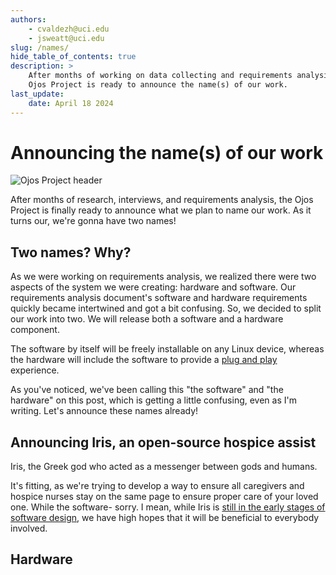 ```yaml
---
authors:
    - cvaldezh@uci.edu
    - jsweatt@uci.edu
slug: /names/
hide_table_of_contents: true
description: >
    After months of working on data collecting and requirements analysis, the
    Ojos Project is ready to announce the name(s) of our work.
last_update:
    date: April 18 2024
---
```

# Announcing the name(s) of our work

![Ojos Project header](https://docs.ojosproject.org/images/header.png)

<!-- ! Make sure `slug`, `last_update`, and the filename are up to date. -->

After months of research, interviews, and requirements analysis, the Ojos
Project is finally ready to announce what we plan to name our work. As it turns
our, we're gonna have two names!

<!-- truncate -->
<!-- ? Do not remove the truncate line. -->
<!-- ? https://docs.ojosproject.org/url/developers/guides/updating-news/#truncating -->

## Two names? Why?

<!-- We can both work on this. -->
<!-- Please add notes/comments on the pull request. -->
<!-- https://github.com/ojosproject/website/pull/7 -->

As we were working on requirements analysis, we realized there were two aspects
of the system we were creating: hardware and software. Our requirements analysis
document's software and hardware requirements quickly became intertwined and got
a bit confusing. So, we decided to split our work into two. We will release both
a software and a hardware component.

The software by itself will be freely installable on any Linux device, whereas
the hardware will include the software to provide a
[plug and play](https://en.wikipedia.org/wiki/Plug_and_play) experience.

As you've noticed, we've been calling this "the software" and "the hardware"
on this post, which is getting a little confusing, even as I'm writing. Let's
announce these names already!

## Announcing Iris, an open-source hospice assist

<!-- This is Carlos' section. -->
<!-- Please add notes/comments on the pull request. -->
<!-- https://github.com/ojosproject/website/pull/7 -->

Iris, the Greek god who acted as a messenger between gods and humans.

It's fitting, as we're trying to develop a way to ensure all caregivers and
hospice nurses stay on the same page to ensure proper care of your loved one.
While the software- sorry. I mean, while Iris is [still in the early stages of
software design](https://docs.ojosproject.org/url/developers/design/c4-model/),
we have high hopes that it will be beneficial to everybody involved.

<!-- todo: I don't think "hospice assist" is the best word choice. Should be changed. -->
<!-- todo: Should be expanded more. I think this is too short. -->

## Hardware

<!-- This is Joseph's section. -->
<!-- Please add notes/comments on the pull request. -->
<!-- https://github.com/ojosproject/website/pull/7 -->

<!-- todo: Change the name of the section. -->
<!-- todo: Add content! ✨ -->
